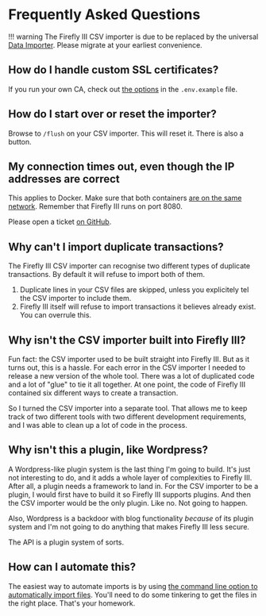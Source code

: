 # Frequently Asked Questions

!!! warning
    The Firefly III CSV importer is due to be replaced by the universal [Data Importer](https://docs.firefly-iii.org/data-importer/). Please migrate at your earliest convenience.

## How do I handle custom SSL certificates?

If you run your own CA, check out [the options](https://github.com/firefly-iii/csv-importer/blob/main/.env.example#L51) in the `.env.example` file.

## How do I start over or reset the importer?

Browse to `/flush` on your CSV importer. This will reset it. There is also a button.

## My connection times out, even though the IP addresses are correct

This applies to Docker. Make sure that both containers [are on the same network](https://old.reddit.com/r/FireflyIII/comments/fuur8o/csvimporter_connection_timeout/). Remember that Firefly III runs on port 8080.

Please open a ticket [on GitHub](https://github.com/firefly-iii/firefly-iii/).

## Why can't I import duplicate transactions?

The Firefly III CSV importer can recognise two different types of duplicate transactions. By default it will refuse to import both of them.

1. Duplicate lines in your CSV files are skipped, unless you explicitely tel the CSV importer to include them.
2. Firefly III itself will refuse to import transactions it believes already exist. You can overrule this.

## Why isn't the CSV importer built into Firefly III?

Fun fact: the CSV importer used to be built straight into Firefly III. But as it turns out, this is a hassle. For each error in the CSV importer I needed to release a new version of the whole tool. There was a lot of duplicated code and a lot of "glue" to tie it all together. At one point, the code of Firefly III contained six different ways to create a transaction.

So I turned the CSV importer into a separate tool. That allows me to keep track of two different tools with two different development requirements, and I was able to clean up a lot of code in the process.

## Why isn't this a plugin, like Wordpress?

A Wordpress-like plugin system is the last thing I'm going to build. It's just not interesting to do, and it adds a whole layer of complexities to Firefly III. After all, a plugin needs a framework to land in. For the CSV importer to be a plugin, I would first have to build it so Firefly III supports plugins. And then the CSV importer would be the only plugin. Like no. Not going to happen.

Also, Wordpress is a backdoor with blog functionality *because* of its plugin system and I'm not going to do anything that makes Firefly III less secure.

The API is a plugin system of sorts.

## How can I automate this?

The easiest way to automate imports is by using [the command line option to automatically import files](../usage/command_line.md). You'll need to do some tinkering to get the files in the right place. That's your homework.